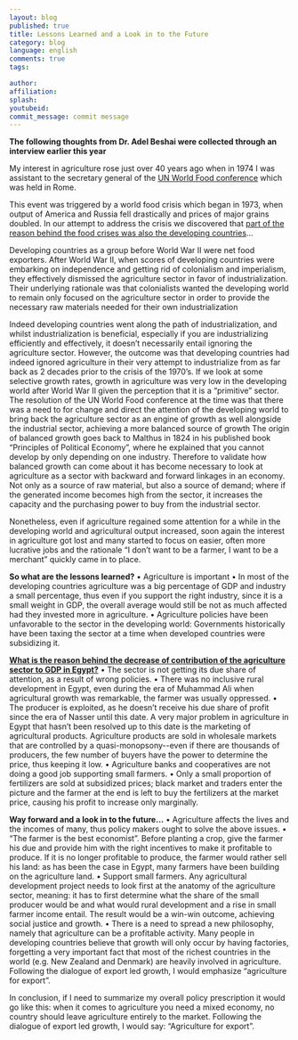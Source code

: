 ```yaml
---
layout: blog
published: true
title: Lessons Learned and a Look in to the Future
category: blog
language: english
comments: true
tags: 

author: 
affiliation: 
splash: 
youtubeid: 
commit_message: commit message
---
```

**The following thoughts from Dr. Adel Beshai were collected through an interview earlier this year**  

My interest in agriculture rose just over 40 years ago when in 1974 I was assistant to the secretary general of the [UN World Food conference]( http://www.fao.org/docrep/meeting/007/F5340E/F5340E03.htm#ref13) which was held in Rome.  <!-- more -->

This event was triggered by a world food crisis which began in 1973, when output of America and Russia fell drastically and prices of major grains doubled. In our attempt to address the crisis we discovered that [part of the reason behind the food crises was also the developing countries]( http://www.fao.org/docrep/017/f3350e/f3350e.pdf)…

Developing countries as a group before World War II were net food exporters. After World War II, when scores of developing countries were embarking on independence and getting rid of colonialism and imperialism, they effectively dismissed the agriculture sector in favor of industrialization. Their underlying rationale was that colonialists wanted the developing world to remain only focused on the agriculture sector in order to provide the necessary raw materials needed for their own industrialization 

Indeed developing countries went along the path of industrialization, and whilst industrialization is beneficial, especially if you are industrializing efficiently and effectively, it doesn’t necessarily entail ignoring the agriculture sector.  However, the outcome was that developing countries had indeed ignored agriculture in their very attempt to industrialize from as far back as 2 decades prior to the crisis of the 1970’s.  If we look at some selective growth rates, growth in agriculture was very low in the developing world after World War II given the perception that it is a “primitive” sector. The resolution of the UN World Food conference at the time was that there was a need to for change and direct the attention of the developing world to bring back the agriculture sector as an engine of growth as well alongside the industrial sector, achieving a more balanced source of growth The origin of balanced growth goes back to Malthus in 1824 in his published book “Principles of Political Economy”, where he explained that you cannot develop by only depending on one industry. Therefore to validate how balanced growth can come about it has become necessary to look at agriculture as a sector with backward and forward linkages in an economy. Not only as a source of raw material, but also a source of demand; where if the generated income becomes high from the sector, it increases the capacity and the purchasing power to buy from the industrial sector. 

Nonetheless, even if agriculture regained some attention for a while in the developing world and agricultural output increased, soon again the interest in agriculture got lost and many started to focus on easier, often more lucrative jobs and the rationale “I don’t want to be a farmer, I want to be a merchant” quickly came in to place.

**So what are the lessons learned?**
•	Agriculture is important
•	In most of the developing countries agriculture was a big percentage of GDP and industry a small percentage, thus even if you support the right industry, since it is a small weight in GDP, the overall average would still be not as much affected  had they invested more in agriculture.
•	Agriculture policies have been unfavorable to the sector in the developing world: Governments historically have been taxing the sector at a time when developed countries were subsidizing it.  

**[What is the reason behind the decrease of contribution of the agriculture sector to GDP in Egypt?]( http://ebrary.ifpri.org/cdm/singleitem/collection/p15738coll2/id/130347)**
•	The sector is not getting its due share of attention, as a result of wrong policies.
•	There was no inclusive rural development in Egypt, even during the era of Muhammad Ali when agricultural growth was remarkable, the farmer was usually oppressed.
•	The producer is exploited, as he doesn’t receive his due share of profit since the era of Nasser until this date. A very major problem in agriculture in Egypt that hasn’t been resolved up to this date is the marketing of agricultural products. Agriculture products are sold in wholesale markets that are controlled by a quasi-monopsony--even if there are thousands of producers, the few number of buyers have the power to determine the price, thus keeping it low. 
•	Agriculture banks and cooperatives are not doing a good job supporting small farmers.
•	Only a small proportion of fertilizers are sold at subsidized prices; black market and traders enter the picture and the farmer at the end is left to buy the fertilizers at the market price, causing his profit to increase only marginally.


**Way forward and a look in to the future…**
•	Agriculture affects the lives and the incomes of many, thus policy makers ought to solve the above issues.
•	“The farmer is the best economist”. Before planting a crop, give the farmer his due and provide him with the right incentives to make it profitable to produce. If it is no longer profitable to produce, the farmer would rather sell his land: as has been the case in Egypt, many farmers have been building on the agriculture land. 
•	Support small farmers. Any agricultural development project needs to look first at the anatomy of the agriculture sector, meaning: it has to first determine what the share of the small producer would be and what would rural development and a rise in small farmer income entail. The result would be a win-win outcome, achieving social justice and growth.
•	There is a need to spread a new philosophy, namely that agriculture can be a profitable activity. Many people in developing countries believe that growth will only occur by having factories, forgetting a very important fact that most of the richest countries in the world (e.g. New Zealand and Denmark) are heavily involved in agriculture. Following the dialogue of export led growth, I would emphasize “agriculture for export”.


In conclusion, if I need to summarize my overall policy prescription it would go like this: when it comes to agriculture you need a mixed economy, no country should leave agriculture entirely to the market.  Following the dialogue of export led growth, I would say: “Agriculture for export”.